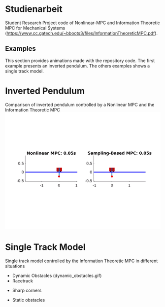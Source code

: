 # Studienarbeit
Student Research Project code of Nonlinear-MPC and Information Theoretic MPC for Mechanical Systems (https://www.cc.gatech.edu/~bboots3/files/InformationTheoreticMPC.pdf).

## Examples
This section provides animations made with the repository code. The first example presents an inverted pendulum. The others examples shows a single track model.
# Inverted Pendulum
Comparison of inverted pendulum controlled by a Nonlinear MPC and the Information Theoretic MPC
![](inverted_pendulum.gif)
# Single Track Model
Single track model controlled by the Information Theoretic MPC in different situations
* Dynamic Obstacles
(dynamic_obstacles.gif)
* Racetrack

[](eight_track.gif)
* Sharp corners

[](square_track.gif)
* Static obstacles

[](static_obstacles.gif)


